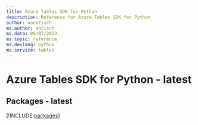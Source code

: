 ```yaml
---
title: Azure Tables SDK for Python
description: Reference for Azure Tables SDK for Python
author: annatisch
ms.author: antisch
ms.data: 06/07/2023
ms.topic: reference
ms.devlang: python
ms.service: tables
---
```

# Azure Tables SDK for Python - latest
## Packages - latest
[!INCLUDE [packages](tables-index.md)]